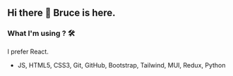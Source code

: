 ## Hi there 👋 Bruce is here. 

### What I'm using ? 🛠     

I prefer React.
<br/>

- JS, HTML5, CSS3, Git, GitHub, Bootstrap, Tailwind, MUI, Redux, Python


  

